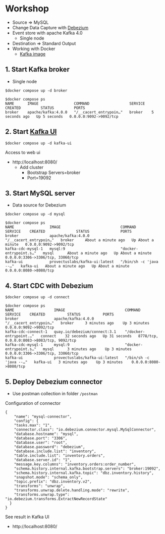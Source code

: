 # Workshop
* Source => MySQL
* Change Data Capture with [Debezium](https://debezium.io/)
* Event store with apache Kafka 4.0
  * Single node
* Destination => Standard Output
* Working with Docker
  * [Kafka image](https://github.com/apache/kafka/tree/trunk/docker/examples/docker-compose-files)

## 1. Start Kafka broker
* Single node

```
$docker compose up -d broker

$docker compose ps
NAME      IMAGE                COMMAND                  SERVICE   CREATED         STATUS         PORTS
broker    apache/kafka:4.0.0   "/__cacert_entrypoin…"   broker    5 seconds ago   Up 5 seconds   0.0.0.0:9092->9092/tcp
```

## 2. Start [Kafka UI](https://github.com/provectus/kafka-ui)
```
$docker compose up -d kafka-ui
```

Access to web ui
* http://localhost:8080/
  * Add cluster
    * Bootstrap Servers=broker
    * Port=19092

## 3. Start MySQL server
* Data source for Debezium
```
$docker compose up -d mysql

$docker compose ps
NAME                IMAGE                           COMMAND                  SERVICE    CREATED              STATUS              PORTS
broker              apache/kafka:4.0.0              "/__cacert_entrypoin…"   broker     About a minute ago   Up About a minute   0.0.0.0:9092->9092/tcp
kafka-cdc-mysql-1   mysql:9                         "docker-entrypoint.s…"   mysql      About a minute ago   Up About a minute   0.0.0.0:3306->3306/tcp, 33060/tcp
kafka-ui            provectuslabs/kafka-ui:latest   "/bin/sh -c 'java --…"   kafka-ui   About a minute ago   Up About a minute   0.0.0.0:8080->8080/tcp
```

## 4. Start CDC with Debezium
```
$docker compose up -d connect

$docker compose ps
NAME                  IMAGE                           COMMAND                  SERVICE    CREATED          STATUS          PORTS
broker                apache/kafka:4.0.0              "/__cacert_entrypoin…"   broker     3 minutes ago    Up 3 minutes    0.0.0.0:9092->9092/tcp
kafka-cdc-connect-1   quay.io/debezium/connect:3.1    "/docker-entrypoint.…"   connect    32 seconds ago   Up 31 seconds   8778/tcp, 0.0.0.0:8083->8083/tcp, 9092/tcp
kafka-cdc-mysql-1     mysql:9                         "docker-entrypoint.s…"   mysql      3 minutes ago    Up 3 minutes    0.0.0.0:3306->3306/tcp, 33060/tcp
kafka-ui              provectuslabs/kafka-ui:latest   "/bin/sh -c 'java --…"   kafka-ui   3 minutes ago    Up 3 minutes    0.0.0.0:8080->8080/tcp
```

## 5. Deploy Debezium connector
* Use postman collection in folder `/postman`

Configuration of connector
```
{
    "name": "mysql-connector",
    "config": {
    "tasks.max": "1",
    "connector.class": "io.debezium.connector.mysql.MySqlConnector",
    "database.hostname": "mysql",
    "database.port": "3306",
    "database.user": "root",
    "database.password": "debezium",
    "database.include.list": "inventory",
    "table.include.list": "inventory.orders",
    "database.server.id": "1",
    "message.key.columns": "inventory.orders:order_number",
    "schema.history.internal.kafka.bootstrap.servers": "broker:19092",
    "schema.history.internal.kafka.topic": "dbz.inventory.history",
    "snapshot.mode": "schema_only",
    "topic.prefix": "dbz.inventory.v2",
    "transforms": "unwrap",
    "transforms.unwrap.delete.handling.mode": "rewrite",
    "transforms.unwrap.type": "io.debezium.transforms.ExtractNewRecordState"
  }
}
```

See result in Kafka UI
* http://localhost:8080/